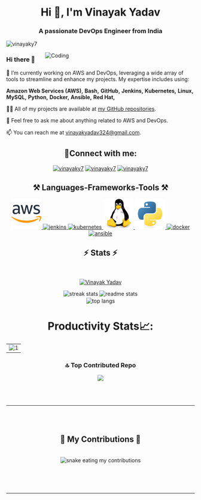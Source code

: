 <h1 align="center">Hi 👋, I'm Vinayak Yadav</h1>
<h3 align="center">A passionate DevOps Engineer from India</h3>
<p align="left"> <img src="https://komarev.com/ghpvc/?username=vinayaky7&label=Profile%20views&color=0e81b6&style=flat" alt="vinayaky7" /> </p>

<img align="right" alt="Coding" width="400" src=https://github.com/vinayaky7/vinayaky7/blob/main/212749447-bfb7e725-6987-49d9-ae85-2015e3e7cc41.gif>

### Hi there 👋

🔭 I’m currently working on AWS and DevOps, leveraging a wide array of tools to streamline and enhance my projects. My expertise includes using:

**Amazon Web Services (AWS),** **Bash,** **GitHub,** **Jenkins,** **Kubernetes,** **Linux,** **MySQL,** **Python,** **Docker,** **Ansible,** **Red Hat,**
  
👨‍💻 All of my projects are available at [my GitHub repositories](https://github.com/vinayaky7?tab=repositories).

💬 Feel free to ask me about anything related to AWS and DevOps.

📫 You can reach me at [vinayakyadav324@gmail.com](mailto:vinayakyadav324@gmail.com).

<h2 align="center">💬Connect with me:  </h2>

<div align="center">
<a href="https://linkedin.com/in/vinayaky7" target="blank"><img align="center" src="https://raw.githubusercontent.com/rahuldkjain/github-profile-readme-generator/master/src/images/icons/Social/linked-in-alt.svg" alt="vinayaky7" height="30" width="81" /></a>
<a href="https://www.hackerrank.com/vinayaky7" target="blank"><img align="center" src="https://raw.githubusercontent.com/rahuldkjain/github-profile-readme-generator/master/src/images/icons/Social/hackerrank.svg" alt="vinayaky7" height="30" width="81" /></a>
<a href="https://www.leetcode.com/vinayaky7" target="blank"><img align="center" src="https://raw.githubusercontent.com/rahuldkjain/github-profile-readme-generator/master/src/images/icons/Social/leet-code.svg" alt="vinayaky7" height="30" width="81" /></a>
</p>

<h2 align="center">⚒️ Languages-Frameworks-Tools ⚒️</h2>
<div align="center">
  <a href="https://aws.amazon.com" target="_blank" rel="noreferrer">
    <img src="https://raw.githubusercontent.com/devicons/devicon/master/icons/amazonwebservices/amazonwebservices-original-wordmark.svg" alt="aws" width="81" height="81"/>
  </a>
  <a href="https://www.jenkins.io" target="_blank" rel="noreferrer">
    <img src="https://www.vectorlogo.zone/logos/jenkins/jenkins-icon.svg" alt="jenkins" width="81" height="81"/>
  </a>
  <a href="https://kubernetes.io" target="_blank" rel="noreferrer">
    <img src="https://www.vectorlogo.zone/logos/kubernetes/kubernetes-icon.svg" alt="kubernetes" width="81" height="81"/>
  </a>
  <a href="https://www.linux.org/" target="_blank" rel="noreferrer">
    <img src="https://raw.githubusercontent.com/devicons/devicon/master/icons/linux/linux-original.svg" alt="linux" width="81" height="81"/>
  </a>
  <a href="https://www.python.org" target="_blank" rel="noreferrer">
    <img src="https://raw.githubusercontent.com/devicons/devicon/master/icons/python/python-original.svg" alt="python" width="81" height="81"/>
  </a>
  <a href="https://www.docker.com/" target="_blank" rel="noreferrer">
    <img src="https://www.vectorlogo.zone/logos/docker/docker-icon.svg" alt="docker" width="81" height="81"/>
  </a>
  <a href="https://www.ansible.com/" target="_blank" rel="noreferrer">
    <img src="https://www.vectorlogo.zone/logos/ansible/ansible-icon.svg" alt="ansible" width="81" height="81"/>
  </a>
</div>


<h2 align="center">⚡ Stats ⚡</h2>
<br>
<div align=center>
  <p align="center"><a href="https://github.com/ryo-ma/github-profile-trophy"><img src="https://github-profile-trophy.vercel.app/?username=vinayaky7&theme=dracula&column=4&margin-w=15&margin-h=15" alt="Vinayak Yadav" /></a></p>
  <img width=390 src="https://github-readme-streak-stats-salesp07.vercel.app/?user=vinayaky7&count_private=true&theme=react&border_radius=10" alt="streak stats"/>
  <img width=390 src="https://github-readme-stats-salesp07.vercel.app/api?username=vinayaky7&count_private=true&show_icons=true&theme=react&rank_icon=github&border_radius=10" alt="readme stats" />
  <br/>
  <img width=325 align="center" src="https://github-readme-stats-salesp07.vercel.app/api/top-langs/?username=vinayaky7&hide=HTML&langs_count=8&layout=compact&theme=react&border_radius=10&size_weight=0.5&count_weight=0.5&exclude_repo=github-readme-stats" alt="top langs" />
  
</div>

# Productivity Stats📈:
<table>
  <tr>
    <td><img src="https://github-profile-summary-cards.vercel.app/api/cards/profile-details?username=vinayaky7&theme=monokai"  display=block width=100% height=auto  alt="1" ></td>
   </tr>
</table>

### 🔝 Top Contributed Repo
![](https://github-contributor-stats.vercel.app/api?username=vinayaky7&limit=5&theme=flat&combine_all_yearly_contributions=true)

<br/><br/>

<hr/>

<br/>


<br/>

<div align="center">
  <h2>🐍 My Contributions 🐍</h2>
  <br>
  <img alt="snake eating my contributions" src="https://github.com/vinayaky7/vinayaky7/blob/main/dist/github-contribution-grid-snake.svg" />
  
  <br/><br/><br/>
</div>

<hr/>
